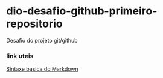 # dio-desafio-github-primeiro-repositorio
Desafio do projeto git/github

### link uteis
[Sintaxe basica do Markdown](https://www.markdownguide.org/basic-syntax/)
